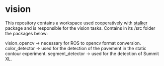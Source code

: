# vision

This repository contains a workspace used cooperatively with [stalker](https://github.com/AndreasMit/stalker.git) package and is responsible for the vision tasks.
Contains in its /src folder the packages below:

vision_opencv -> necessary for ROS to opencv format conversion. \
color_detector -> used for the detection of the pavement in the static contour experiment.
segment_detector -> used for the detection of Summit XL.
